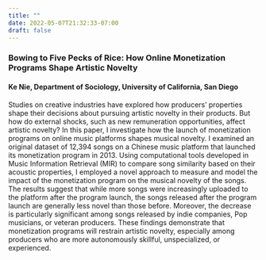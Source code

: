 ```yaml
---
title: ""
date: 2022-05-07T21:32:33-07:00
draft: false
---
```

### Bowing to Five Pecks of Rice: How Online Monetization Programs Shape Artistic Novelty

#### Ke Nie, Department of Sociology, University of California, San Diego

Studies on creative industries have explored how producers’ properties shape their decisions about pursuing artistic novelty in their products. But how do external shocks, such as new remuneration opportunities, affect artistic novelty? In this paper, I investigate how the launch of monetization programs on online music platforms shapes musical novelty. I examined an original dataset of 12,394 songs on a Chinese music platform that launched its monetization program in 2013. Using computational tools developed in Music Information Retrieval (MIR) to compare song similarity based on their acoustic properties, I employed a novel approach to measure and model the impact of the monetization program on the musical novelty of the songs. The results suggest that while more songs were increasingly uploaded to the platform after the program launch, the songs released after the program launch are generally less novel than those before. Moreover, the decrease is particularly significant among songs released by indie companies, Pop musicians, or veteran producers. These findings demonstrate that monetization programs will restrain artistic novelty, especially among producers who are more autonomously skillful, unspecialized, or experienced. 
